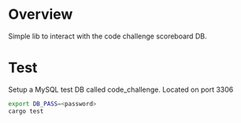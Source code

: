 # Overview

Simple lib to interact with the code challenge scoreboard DB.

# Test

Setup a MySQL test DB called code_challenge.
Located on port 3306

```bash
export DB_PASS=<password>
cargo test
```
